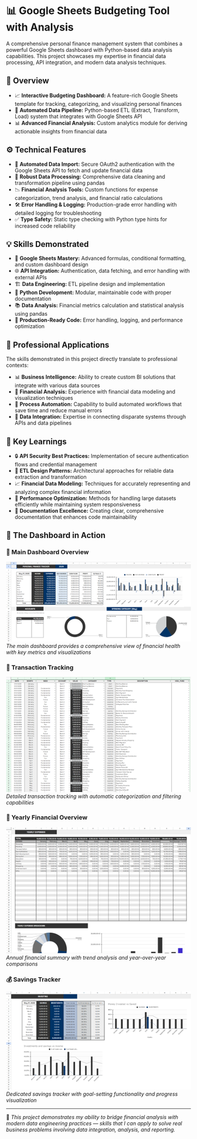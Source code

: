 # 📊 Google Sheets Budgeting Tool with Analysis

A comprehensive personal finance management system that combines a powerful Google Sheets dashboard with Python-based data analysis capabilities. This project showcases my expertise in financial data processing, API integration, and modern data analysis techniques.

## 🧾 Overview

- 📈 **Interactive Budgeting Dashboard:** A feature-rich Google Sheets template for tracking, categorizing, and visualizing personal finances  
- 🔄 **Automated Data Pipeline:** Python-based ETL (Extract, Transform, Load) system that integrates with Google Sheets API  
- 📊 **Advanced Financial Analysis:** Custom analytics module for deriving actionable insights from financial data  

## ⚙️ Technical Features

- 🔐 **Automated Data Import:** Secure OAuth2 authentication with the Google Sheets API to fetch and update financial data  
- 🧹 **Robust Data Processing:** Comprehensive data cleaning and transformation pipeline using pandas  
- 📉 **Financial Analysis Tools:** Custom functions for expense categorization, trend analysis, and financial ratio calculations  
- 🛠️ **Error Handling & Logging:** Production-grade error handling with detailed logging for troubleshooting  
- ✅ **Type Safety:** Static type checking with Python type hints for increased code reliability  

## 💡 Skills Demonstrated

- 🧮 **Google Sheets Mastery:** Advanced formulas, conditional formatting, and custom dashboard design  
- 🌐 **API Integration:** Authentication, data fetching, and error handling with external APIs  
- 🏗️ **Data Engineering:** ETL pipeline design and implementation  
- 🐍 **Python Development:** Modular, maintainable code with proper documentation  
- 📚 **Data Analysis:** Financial metrics calculation and statistical analysis using pandas  
- 🧰 **Production-Ready Code:** Error handling, logging, and performance optimization  

## 💼 Professional Applications

The skills demonstrated in this project directly translate to professional contexts:

- 📊 **Business Intelligence:** Ability to create custom BI solutions that integrate with various data sources  
- 💸 **Financial Analysis:** Experience with financial data modeling and visualization techniques  
- 🤖 **Process Automation:** Capability to build automated workflows that save time and reduce manual errors  
- 🔌 **Data Integration:** Expertise in connecting disparate systems through APIs and data pipelines  

## 🧠 Key Learnings

- 🔒 **API Security Best Practices:** Implementation of secure authentication flows and credential management  
- 🧱 **ETL Design Patterns:** Architectural approaches for reliable data extraction and transformation  
- 📈 **Financial Data Modeling:** Techniques for accurately representing and analyzing complex financial information  
- 🚀 **Performance Optimization:** Methods for handling large datasets efficiently while maintaining system responsiveness  
- 📝 **Documentation Excellence:** Creating clear, comprehensive documentation that enhances code maintainability  

## 📸 The Dashboard in Action

### 🧩 Main Dashboard Overview

![Main Dashboard](images/main_dashboard.png)  
*The main dashboard provides a comprehensive view of financial health with key metrics and visualizations*

### 🧾 Transaction Tracking

![Transactions Page](images/transactions.png)  
*Detailed transaction tracking with automatic categorization and filtering capabilities*

### 📆 Yearly Financial Overview

![Yearly Overview](images/yearly_overview.png)  
*Annual financial summary with trend analysis and year-over-year comparisons*

### 💰 Savings Tracker

![Savings Page](images/savings_page.png)  
*Dedicated savings tracker with goal-setting functionality and progress visualization*

---

📌 *This project demonstrates my ability to bridge financial analysis with modern data engineering practices — skills that I can apply to solve real business problems involving data integration, analysis, and reporting.*
